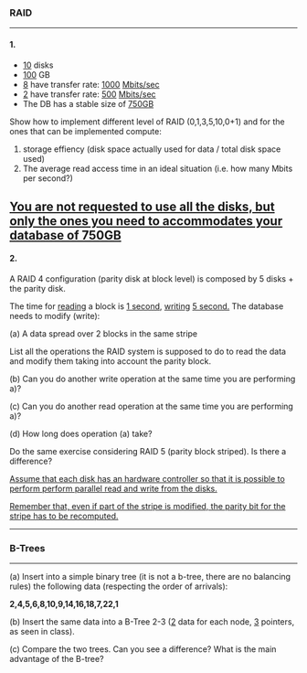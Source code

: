 ### RAID
---
#### 1.
* <u>10</u> disks
* <u>100</u> GB
* <u>8</u> have transfer rate: <u>1000</u> <u>Mbits/sec</u>
* <u>2</u> have transfer rate: <u>500</u> <u>Mbits/sec</u>
* The DB has a stable size of <u>750GB</u>

Show how to implement different level of RAID (0,1,3,5,10,0+1)
and for the ones that can be implemented compute:

1. storage effiency
(disk space actually used for data / total disk space used)
2. The average read access time in an ideal situation
(i.e. how many Mbits per second?)

<u>You are not requested to use all the disks, but only the ones
you need to accommodates your database of 750GB</u>
---
#### 2.
A RAID 4 configuration (parity disk at block level) is composed by 5 disks + the parity disk.

The time for <u>reading</u> a block is <u>1 second</u>, <u>writing</u> <u>5 second.</u>
The database needs to modify (write):

(a) A data spread over 2 blocks in the same stripe

List all the operations the RAID system is supposed to do to read the data and modify them taking into account the parity block.

(b) Can you do another write operation at the same time you are performing a)?

(c) Can you do another read operation at the same time you are performing a)?

(d) How long does operation (a) take?

Do the same exercise considering RAID 5 (parity block striped).
Is there a difference?

<u>Assume that each disk has an hardware controller so that it is possible to perform perform parallel read and write from the disks.</u>

<u>Remember that, even if part of the stripe is modified, the parity bit for the stripe has to be recomputed.</u>

---
### B-Trees
---
(a) Insert into a simple binary tree (it is not a b-tree, there are no balancing rules) the following data (respecting the order of arrivals):

<b>2,4,5,6,8,10,9,14,16,18,7,22,1</b>

(b) Insert the same data into a B-Tree 2-3 (<u>2</u> data for each node, <u>3</u> pointers, as seen in class).

(c) Compare the two trees. Can you see a difference? What is the main advantage of the B-tree?

